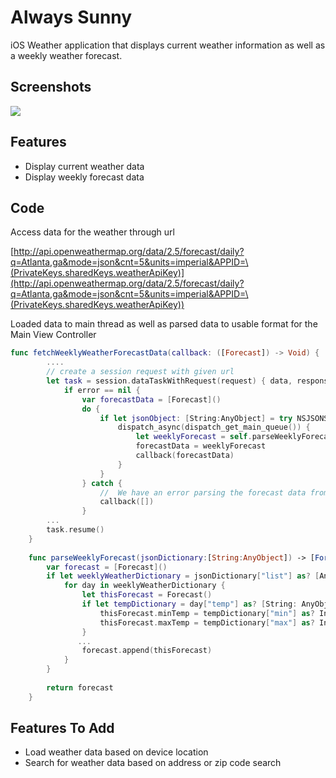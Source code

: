 # Always Sunny
iOS Weather application that displays current weather information as well as a weekly weather forecast.

## Screenshots

![](https://cloud.githubusercontent.com/assets/13364964/12527679/f1cd2c1e-c14d-11e5-96f5-43e4edfc8a6a.png)

## Features 
* Display current weather data
* Display weekly forecast data

## Code 
Access data for the weather through url

[http://api.openweathermap.org/data/2.5/forecast/daily?q=Atlanta,ga&mode=json&cnt=5&units=imperial&APPID=\(PrivateKeys.sharedKeys.weatherApiKey)](http://api.openweathermap.org/data/2.5/forecast/daily?q=Atlanta,ga&mode=json&cnt=5&units=imperial&APPID=\(PrivateKeys.sharedKeys.weatherApiKey))

Loaded data to main thread as well as parsed data to usable format for the Main View Controller
```Swift
func fetchWeeklyWeatherForecastData(callback: ([Forecast]) -> Void) {
        ....
        // create a session request with given url
        let task = session.dataTaskWithRequest(request) { data, response, error in
            if error == nil {
                var forecastData = [Forecast]()
                do {
                    if let jsonObject: [String:AnyObject] = try NSJSONSerialization.JSONObjectWithData(data!, options: NSJSONReadingOptions.AllowFragments)as? [String:AnyObject] {
                        dispatch_async(dispatch_get_main_queue()) {
                            let weeklyForecast = self.parseWeeklyForecast(jsonObject)
                            forecastData = weeklyForecast
                            callback(forecastData)
                        }
                    }
                } catch {
                    //  We have an error parsing the forecast data from json
                    callback([])
                }
        ...
        task.resume()
    }
    
    func parseWeeklyForecast(jsonDictionary:[String:AnyObject]) -> [Forecast] {
        var forecast = [Forecast]()
        if let weeklyWeatherDictionary = jsonDictionary["list"] as? [AnyObject] {
            for day in weeklyWeatherDictionary {
                let thisForecast = Forecast()
                if let tempDictionary = day["temp"] as? [String: AnyObject] {
                    thisForecast.minTemp = tempDictionary["min"] as? Int
                    thisForecast.maxTemp = tempDictionary["max"] as? Int
                }
               ...
                forecast.append(thisForecast)
            }
        }
        
        return forecast
    }
```

## Features To Add
* Load weather data based on device location
* Search for weather data based on address or zip code search

